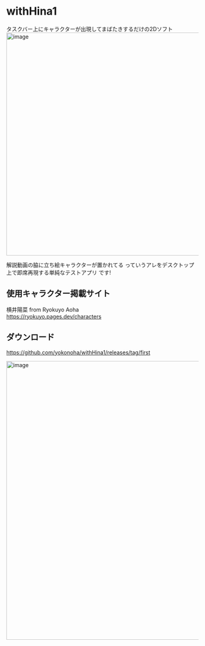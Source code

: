 # withHina1
タスクバー上にキャラクターが出現してまばたきするだけの2Dソフト  
<img width="1014" height="583" alt="image" src="https://github.com/user-attachments/assets/936a47b8-df49-4abb-ae21-e565f781d4e7" />  

解説動画の脇に立ち絵キャラクターが置かれてる っていうアレをデスクトップ上で即席再現する単純なテストアプリ です!  

## 使用キャラクター掲載サイト  
横井陽菜 from Ryokuyo Aoha  
https://ryokuyo.pages.dev/characters  

## ダウンロード  
https://github.com/yokonoha/withHina1/releases/tag/first  

<img width="1915" height="729" alt="image" src="https://github.com/user-attachments/assets/e2d6e319-fabb-4aac-8741-bda82677fa5c" />  
